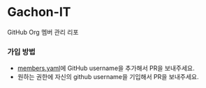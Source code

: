 # Gachon-IT
GitHub Org 멤버 관리 리포

### 가입 방법

- [members.yaml](./members.yaml)에 GitHub username을 추가해서 PR을 보내주세요.
- 원하는 권한에 자신의 github username을 기입해서 PR을 보내주세요.
